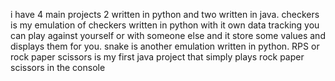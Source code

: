 i have 4 main projects 2 written in python and two written in java.
checkers is my emulation of checkers written in python with it own data tracking you can play against yourself or with someone else and it store some values and displays them for you.
snake is another emulation written in python.
RPS or rock paper scissors is my first java project that simply plays rock paper scissors in the console
